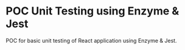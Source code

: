 # POC Unit Testing using Enzyme & Jest 

POC for basic unit testing of React application using Enzyme & Jest. 
